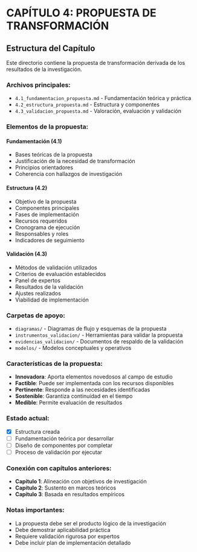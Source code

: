 # CAPÍTULO 4: PROPUESTA DE TRANSFORMACIÓN

## Estructura del Capítulo

Este directorio contiene la propuesta de transformación derivada de los resultados de la investigación.

### Archivos principales:

- `4.1_fundamentacion_propuesta.md` - Fundamentación teórica y práctica
- `4.2_estructura_propuesta.md` - Estructura y componentes
- `4.3_validacion_propuesta.md` - Valoración, evaluación y validación

### Elementos de la propuesta:

#### Fundamentación (4.1)
- Bases teóricas de la propuesta
- Justificación de la necesidad de transformación
- Principios orientadores
- Coherencia con hallazgos de investigación

#### Estructura (4.2)
- Objetivo de la propuesta
- Componentes principales
- Fases de implementación
- Recursos requeridos
- Cronograma de ejecución
- Responsables y roles
- Indicadores de seguimiento

#### Validación (4.3)
- Métodos de validación utilizados
- Criterios de evaluación establecidos
- Panel de expertos
- Resultados de la validación
- Ajustes realizados
- Viabilidad de implementación

### Carpetas de apoyo:

- `diagramas/` - Diagramas de flujo y esquemas de la propuesta
- `instrumentos_validacion/` - Herramientas para validar la propuesta
- `evidencias_validacion/` - Documentos de respaldo de la validación
- `modelos/` - Modelos conceptuales y operativos

### Características de la propuesta:

- **Innovadora**: Aporta elementos novedosos al campo de estudio
- **Factible**: Puede ser implementada con los recursos disponibles
- **Pertinente**: Responde a las necesidades identificadas
- **Sostenible**: Garantiza continuidad en el tiempo
- **Medible**: Permite evaluación de resultados

### Estado actual:
- [x] Estructura creada
- [ ] Fundamentación teórica por desarrollar
- [ ] Diseño de componentes por completar
- [ ] Proceso de validación por ejecutar

### Conexión con capítulos anteriores:
- **Capítulo 1**: Alineación con objetivos de investigación
- **Capítulo 2**: Sustento en marcos teóricos
- **Capítulo 3**: Basada en resultados empíricos

### Notas importantes:
- La propuesta debe ser el producto lógico de la investigación
- Debe demostrar aplicabilidad práctica
- Requiere validación rigurosa por expertos
- Debe incluir plan de implementación detallado